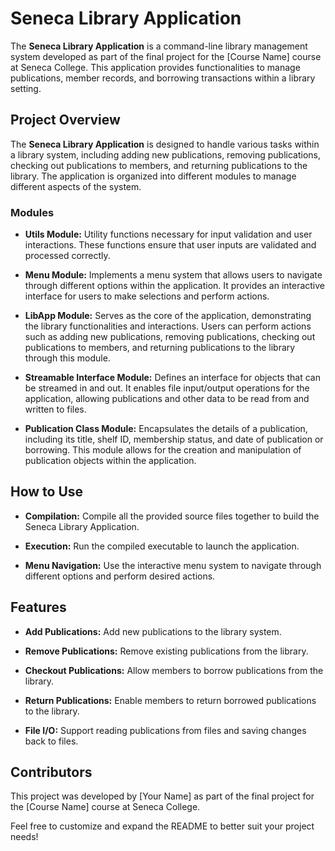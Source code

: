 # Seneca Library Application

The **Seneca Library Application** is a command-line library management system developed as part of the final project for the [Course Name] course at Seneca College. This application provides functionalities to manage publications, member records, and borrowing transactions within a library setting.

## Project Overview

The **Seneca Library Application** is designed to handle various tasks within a library system, including adding new publications, removing publications, checking out publications to members, and returning publications to the library. The application is organized into different modules to manage different aspects of the system.

### Modules

- **Utils Module:**
  Utility functions necessary for input validation and user interactions. These functions ensure that user inputs are validated and processed correctly.

- **Menu Module:**
  Implements a menu system that allows users to navigate through different options within the application. It provides an interactive interface for users to make selections and perform actions.

- **LibApp Module:**
  Serves as the core of the application, demonstrating the library functionalities and interactions. Users can perform actions such as adding new publications, removing publications, checking out publications to members, and returning publications to the library through this module.

- **Streamable Interface Module:**
  Defines an interface for objects that can be streamed in and out. It enables file input/output operations for the application, allowing publications and other data to be read from and written to files.

- **Publication Class Module:**
  Encapsulates the details of a publication, including its title, shelf ID, membership status, and date of publication or borrowing. This module allows for the creation and manipulation of publication objects within the application.

## How to Use

- **Compilation:**
  Compile all the provided source files together to build the Seneca Library Application.

- **Execution:**
  Run the compiled executable to launch the application.

- **Menu Navigation:**
  Use the interactive menu system to navigate through different options and perform desired actions.

## Features

- **Add Publications:**
  Add new publications to the library system.

- **Remove Publications:**
  Remove existing publications from the library.

- **Checkout Publications:**
  Allow members to borrow publications from the library.

- **Return Publications:**
  Enable members to return borrowed publications to the library.

- **File I/O:**
  Support reading publications from files and saving changes back to files.

## Contributors

This project was developed by [Your Name] as part of the final project for the [Course Name] course at Seneca College.

Feel free to customize and expand the README to better suit your project needs!
